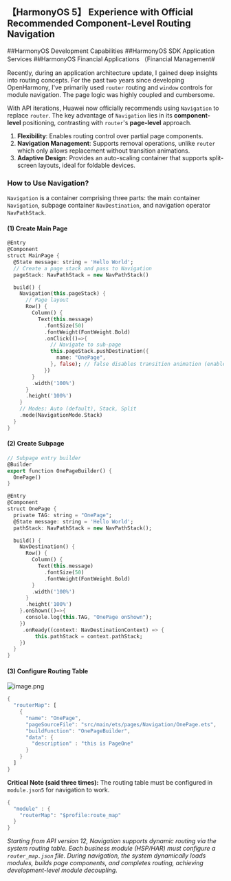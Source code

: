 ## 【HarmonyOS 5】 Experience with Official Recommended Component-Level Routing Navigation  

\##HarmonyOS Development Capabilities ##HarmonyOS SDK Application Services ##HarmonyOS Financial Applications （Financial Management#  

Recently, during an application architecture update, I gained deep insights into routing concepts. For the past two years since developing OpenHarmony, I've primarily used `router` routing and `window` controls for module navigation. The page logic was highly coupled and cumbersome.  

With API iterations, Huawei now officially recommends using `Navigation` to replace `router`. The key advantage of `Navigation` lies in its **component-level** positioning, contrasting with `router`'s **page-level** approach.  

1. **Flexibility**: Enables routing control over partial page components.  
2. **Navigation Management**: Supports removal operations, unlike `router` which only allows replacement without transition animations.  
3. **Adaptive Design**: Provides an auto-scaling container that supports split-screen layouts, ideal for foldable devices.  


### How to Use Navigation?  

`Navigation` is a container comprising three parts: the main container `Navigation`, subpage container `NavDestination`, and navigation operator `NavPathStack`.  


#### (1) Create Main Page  

```dart
@Entry
@Component
struct MainPage {
  @State message: string = 'Hello World';
  // Create a page stack and pass to Navigation
  pageStack: NavPathStack = new NavPathStack()

  build() {
    Navigation(this.pageStack) {
      // Page layout
      Row() {
        Column() {
          Text(this.message)
            .fontSize(50)
            .fontWeight(FontWeight.Bold)
            .onClick(()=>{
              // Navigate to sub-page
              this.pageStack.pushDestination({
                name: "OnePage",
              }, false); // false disables transition animation (enabled by default)
            })
        }
        .width('100%')
      }
      .height('100%')
    }
    // Modes: Auto (default), Stack, Split
    .mode(NavigationMode.Stack)
  }
}
```  


#### (2) Create Subpage  

```dart
// Subpage entry builder
@Builder
export function OnePageBuilder() {
  OnePage()
}

@Entry
@Component
struct OnePage {
  private TAG: string = "OnePage";
  @State message: string = 'Hello World';
  pathStack: NavPathStack = new NavPathStack();

  build() {
    NavDestination() {
      Row() {
        Column() {
          Text(this.message)
            .fontSize(50)
            .fontWeight(FontWeight.Bold)
        }
        .width('100%')
      }
      .height('100%')
    }.onShown(()=>{
      console.log(this.TAG, "OnePage onShown");
    })
     .onReady((context: NavDestinationContext) => {
         this.pathStack = context.pathStack;
    })
  }
}
```  


#### (3) Configure Routing Table  

![image.png](https://api.nutpi.net/file/topic/2025-06-20/image/5abf35485b5945cd8c44271047260d86b1862.png)  

```dart
{
  "routerMap": [
    {
      "name": "OnePage",
      "pageSourceFile": "src/main/ets/pages/Navigation/OnePage.ets",
      "buildFunction": "OnePageBuilder",
      "data": {
        "description" : "this is PageOne"
      }
    }
  ]
}
```  

**Critical Note (said three times):** The routing table must be configured in `module.json5` for navigation to work.  

```dart
{
  "module" : {
    "routerMap": "$profile:route_map"
  }
}
```  

*Starting from API version 12, Navigation supports dynamic routing via the system routing table. Each business module (HSP/HAR) must configure a `router_map.json` file. During navigation, the system dynamically loads modules, builds page components, and completes routing, achieving development-level module decoupling.*
